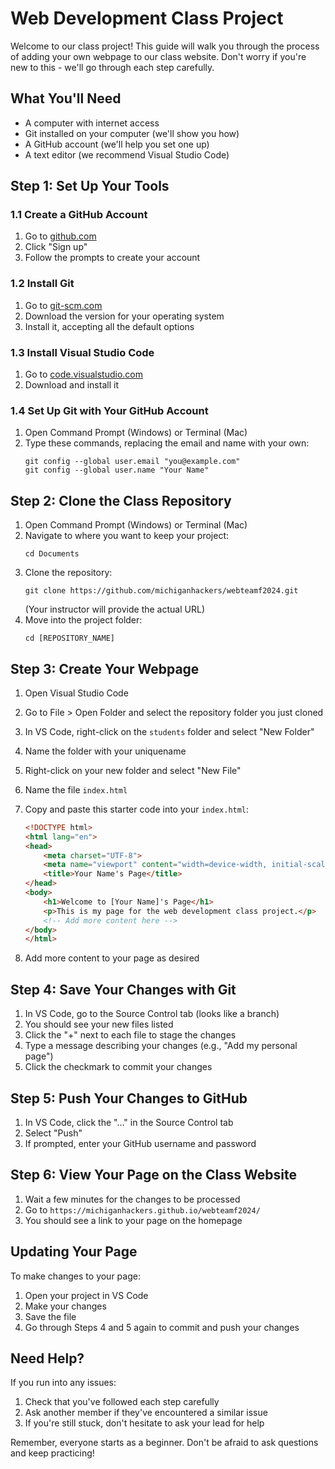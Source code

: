 # Web Development Class Project

Welcome to our class project! This guide will walk you through the process of adding your own webpage to our class website. Don't worry if you're new to this - we'll go through each step carefully.

## What You'll Need

- A computer with internet access
- Git installed on your computer (we'll show you how)
- A GitHub account (we'll help you set one up)
- A text editor (we recommend Visual Studio Code)

## Step 1: Set Up Your Tools

### 1.1 Create a GitHub Account

1. Go to [github.com](https://github.com)
2. Click "Sign up"
3. Follow the prompts to create your account

### 1.2 Install Git

1. Go to [git-scm.com](https://git-scm.com)
2. Download the version for your operating system
3. Install it, accepting all the default options

### 1.3 Install Visual Studio Code

1. Go to [code.visualstudio.com](https://code.visualstudio.com)
2. Download and install it

### 1.4 Set Up Git with Your GitHub Account

1. Open Command Prompt (Windows) or Terminal (Mac)
2. Type these commands, replacing the email and name with your own:
   ```
   git config --global user.email "you@example.com"
   git config --global user.name "Your Name"
   ```

## Step 2: Clone the Class Repository

1. Open Command Prompt (Windows) or Terminal (Mac)
2. Navigate to where you want to keep your project:
   ```
   cd Documents
   ```
3. Clone the repository:
   ```
   git clone https://github.com/michiganhackers/webteamf2024.git
   ```
   (Your instructor will provide the actual URL)
4. Move into the project folder:
   ```
   cd [REPOSITORY_NAME]
   ```

## Step 3: Create Your Webpage

1. Open Visual Studio Code
2. Go to File > Open Folder and select the repository folder you just cloned
3. In VS Code, right-click on the `students` folder and select "New Folder"
4. Name the folder with your uniquename
5. Right-click on your new folder and select "New File"
6. Name the file `index.html`
7. Copy and paste this starter code into your `index.html`:

   ```html
   <!DOCTYPE html>
   <html lang="en">
   <head>
       <meta charset="UTF-8">
       <meta name="viewport" content="width=device-width, initial-scale=1.0">
       <title>Your Name's Page</title>
   </head>
   <body>
       <h1>Welcome to [Your Name]'s Page</h1>
       <p>This is my page for the web development class project.</p>
       <!-- Add more content here -->
   </body>
   </html>
   ```

8. Add more content to your page as desired

## Step 4: Save Your Changes with Git

1. In VS Code, go to the Source Control tab (looks like a branch)
2. You should see your new files listed
3. Click the "+" next to each file to stage the changes
4. Type a message describing your changes (e.g., "Add my personal page")
5. Click the checkmark to commit your changes

## Step 5: Push Your Changes to GitHub

1. In VS Code, click the "..." in the Source Control tab
2. Select "Push"
3. If prompted, enter your GitHub username and password

## Step 6: View Your Page on the Class Website

1. Wait a few minutes for the changes to be processed
2. Go to `https://michiganhackers.github.io/webteamf2024/`
3. You should see a link to your page on the homepage

## Updating Your Page

To make changes to your page:

1. Open your project in VS Code
2. Make your changes
3. Save the file
4. Go through Steps 4 and 5 again to commit and push your changes

## Need Help?

If you run into any issues:
1. Check that you've followed each step carefully
2. Ask another member if they've encountered a similar issue
3. If you're still stuck, don't hesitate to ask your lead for help

Remember, everyone starts as a beginner. Don't be afraid to ask questions and keep practicing!
